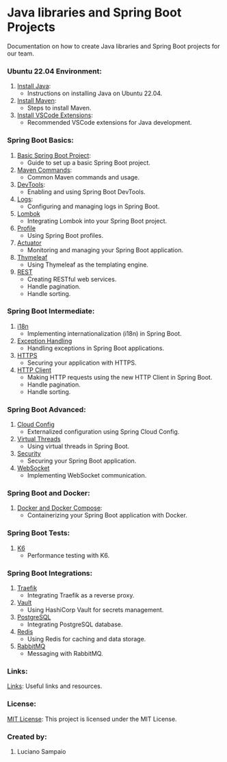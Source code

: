 # Java libraries and Spring Boot Projects

Documentation on how to create Java libraries and Spring Boot projects for our team.

### Ubuntu 22.04 Environment:
1. [Install Java](documentation/java/install.md):
    - Instructions on installing Java on Ubuntu 22.04.
1. [Install Maven](documentation/maven/install.md):
    - Steps to install Maven.
1. [Install VSCode Extensions](documentation/vscode/index.md):
    - Recommended VSCode extensions for Java development.

### Spring Boot Basics:
1. [Basic Spring Boot Project](documentation/spring/basic/project.md):
    - Guide to set up a basic Spring Boot project.
1. [Maven Commands](documentation/maven/pom.md):
    - Common Maven commands and usage.
1. [DevTools](documentation/spring/basic/devtools.md):
    - Enabling and using Spring Boot DevTools.
1. [Logs](documentation/spring/basic/logs.md):
    - Configuring and managing logs in Spring Boot.
1. [Lombok](documentation/spring/basic/lombok.md)
    - Integrating Lombok into your Spring Boot project.
1. [Profile](documentation/spring/basic/profile.md)
    - Using Spring Boot profiles.
1. [Actuator](documentation/spring/basic/actuator.md)
    - Monitoring and managing your Spring Boot application.
1. [Thymeleaf](documentation/spring/basic/thymeleaf.md)
    - Using Thymeleaf as the templating engine.
1. [REST](documentation/spring/basic/rest.md)
    - Creating RESTful web services.
    - Handle pagination.
    - Handle sorting.

### Spring Boot Intermediate:
1. [i18n](documentation/spring/intermediate/i18n.md)
    - Implementing internationalization (i18n) in Spring Boot.
1. [Exception Handling](documentation/spring/intermediate/exception-handling.md)
    - Handling exceptions in Spring Boot applications.
1. [HTTPS](documentation/spring/intermediate/https.md)
    - Securing your application with HTTPS.
1. [HTTP Client](documentation/spring/intermediate/http-client.md)
    - Making HTTP requests using the new HTTP Client in Spring Boot.
    - Handle pagination.
    - Handle sorting.

### Spring Boot Advanced:
1. [Cloud Config](documentation/spring/advanced/cloud-config.md)
    - Externalized configuration using Spring Cloud Config.
1. [Virtual Threads](documentation/spring/advanced/virtual-threads.md)
    - Using virtual threads in Spring Boot.
1. [Security](documentation/spring/advanced/security.md)
    - Securing your Spring Boot application.
1. [WebSocket](documentation/spring/advanced/websocket.md)
    - Implementing WebSocket communication.

### Spring Boot and Docker:
1. [Docker and Docker Compose](documentation/spring/extra/container.md):
    - Containerizing your Spring Boot application with Docker.

### Spring Boot Tests:
1. [K6](documentation/spring/tests/k6.md)
    - Performance testing with K6.

### Spring Boot Integrations:
1. [Traefik](documentation/spring/integrations/traefik.md)
    - Integrating Traefik as a reverse proxy.
1. [Vault](documentation/spring/integrations/vault.md)
    - Using HashiCorp Vault for secrets management.
1. [PostgreSQL](documentation/spring/integrations/postgresql.md)
    - Integrating PostgreSQL database.
1. [Redis](documentation/spring/integrations/redis.md)
    - Using Redis for caching and data storage.
1. [RabbitMQ](documentation/spring/integrations/rabbitmq.md)
    - Messaging with RabbitMQ.

### Links:

[Links](documentation/links.md): Useful links and resources.

### License:

[MIT License](LICENSE): This project is licensed under the MIT License.

### Created by:

1. Luciano Sampaio
